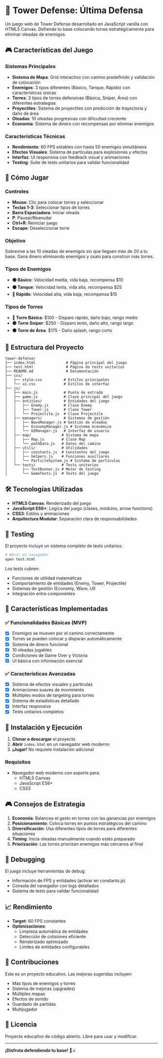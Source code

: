 # 🏰 Tower Defense: Última Defensa

Un juego web de Tower Defense desarrollado en JavaScript vanilla con HTML5 Canvas. Defiende tu base colocando torres estratégicamente para eliminar oleadas de enemigos.

## 🎮 Características del Juego

### Sistemas Principales
- **Sistema de Mapa**: Grid interactivo con camino predefinido y validación de colocación
- **Enemigos**: 3 tipos diferentes (Básico, Tanque, Rápido) con características únicas
- **Torres**: 3 tipos de torres defensivas (Básica, Sniper, Área) con diferentes estrategias
- **Proyectiles**: Sistema de proyectiles con predicción de trayectoria y daño de área
- **Oleadas**: 10 oleadas progresivas con dificultad creciente
- **Economía**: Sistema de dinero con recompensas por eliminar enemigos

### Características Técnicas
- **Rendimiento**: 60 FPS estables con hasta 50 enemigos simultáneos
- **Efectos Visuales**: Sistema de partículas para explosiones y efectos
- **Interfaz**: UI responsiva con feedback visual y animaciones
- **Testing**: Suite de tests unitarios para validar funcionalidad

## 🚀 Cómo Jugar

### Controles
- **Mouse**: Clic para colocar torres y seleccionar
- **Teclas 1-3**: Seleccionar tipos de torres
- **Barra Espaciadora**: Iniciar oleada
- **P**: Pausar/Reanudar
- **Ctrl+R**: Reiniciar juego
- **Escape**: Deseleccionar torre

### Objetivo
Sobrevive a las 10 oleadas de enemigos sin que lleguen más de 20 a tu base. Gana dinero eliminando enemigos y úsalo para construir más torres.

### Tipos de Enemigos
- **🟢 Básico**: Velocidad media, vida baja, recompensa $10
- **⚫ Tanque**: Velocidad lenta, vida alta, recompensa $25  
- **🔴 Rápido**: Velocidad alta, vida baja, recompensa $15

### Tipos de Torres
- **🔵 Torre Básica**: $100 - Disparo rápido, daño bajo, rango medio
- **🟣 Torre Sniper**: $250 - Disparo lento, daño alto, rango largo
- **🟠 Torre de Área**: $175 - Daño splash, rango corto

## 📁 Estructura del Proyecto

```
tower-defense/
├── index.html              # Página principal del juego
├── test.html               # Página de tests unitarios
├── README.md               # Documentación
├── css/
│   ├── style.css          # Estilos principales
│   └── ui.css             # Estilos de interfaz
├── js/
│   ├── main.js            # Punto de entrada
│   ├── game.js            # Clase principal del juego
│   ├── entities/          # Entidades del juego
│   │   ├── Enemy.js       # Clase Enemy
│   │   ├── Tower.js       # Clase Tower
│   │   └── Projectile.js  # Clase Projectile
│   ├── managers/          # Sistemas de gestión
│   │   ├── WaveManager.js # Gestión de oleadas
│   │   ├── EconomyManager.js # Sistema económico
│   │   └── UIManager.js   # Interfaz de usuario
│   ├── map/              # Sistema de mapa
│   │   ├── Map.js        # Clase Map
│   │   └── pathData.js   # Datos del camino
│   ├── utils/            # Utilidades
│   │   ├── constants.js  # Constantes del juego
│   │   ├── helpers.js    # Funciones auxiliares
│   │   └── ParticleSystem.js # Sistema de partículas
│   └── tests/            # Tests unitarios
│       ├── TestRunner.js # Motor de testing
│       └── GameTests.js  # Tests del juego
```

## 🛠️ Tecnologías Utilizadas

- **HTML5 Canvas**: Renderizado del juego
- **JavaScript ES6+**: Lógica del juego (clases, módulos, arrow functions)
- **CSS3**: Estilos y animaciones
- **Arquitectura Modular**: Separación clara de responsabilidades

## 🧪 Testing

El proyecto incluye un sistema completo de tests unitarios:

```bash
# Abrir en navegador
open test.html
```

Los tests cubren:
- Funciones de utilidad matemáticas
- Comportamiento de entidades (Enemy, Tower, Projectile)
- Sistemas de gestión (Economy, Wave, UI)
- Integración entre componentes

## 🎯 Características Implementadas

### ✅ Funcionalidades Básicas (MVP)
- [x] Enemigos se mueven por el camino correctamente
- [x] Torres se pueden colocar y disparan automáticamente
- [x] Sistema de dinero funcional
- [x] 10 oleadas jugables
- [x] Condiciones de Game Over y Victoria
- [x] UI básica con información esencial

### ✅ Características Avanzadas
- [x] Sistema de efectos visuales y partículas
- [x] Animaciones suaves de movimiento
- [x] Múltiples modos de targeting para torres
- [x] Sistema de estadísticas detallado
- [x] Interfaz responsiva
- [x] Tests unitarios completos

## 🚀 Instalación y Ejecución

1. **Clonar o descargar** el proyecto
2. **Abrir** `index.html` en un navegador web moderno
3. **¡Jugar!** No requiere instalación adicional

### Requisitos
- Navegador web moderno con soporte para:
  - HTML5 Canvas
  - JavaScript ES6+
  - CSS3

## 🎮 Consejos de Estrategia

1. **Economía**: Balancea el gasto en torres con las ganancias por enemigos
2. **Posicionamiento**: Coloca torres en puntos estratégicos del camino
3. **Diversificación**: Usa diferentes tipos de torres para diferentes situaciones
4. **Timing**: Inicia oleadas manualmente cuando estés preparado
5. **Priorización**: Las torres priorizan enemigos más cercanos al final

## 🐛 Debugging

El juego incluye herramientas de debug:
- Información de FPS y entidades (activar en constants.js)
- Consola del navegador con logs detallados
- Sistema de tests para validar funcionalidad

## 📈 Rendimiento

- **Target**: 60 FPS constantes
- **Optimizaciones**: 
  - Limpieza automática de entidades
  - Detección de colisiones eficiente
  - Renderizado optimizado
  - Límites de entidades configurables

## 🤝 Contribuciones

Este es un proyecto educativo. Las mejoras sugeridas incluyen:
- Más tipos de enemigos y torres
- Sistema de mejoras (upgrades)
- Múltiples mapas
- Efectos de sonido
- Guardado de partidas
- Multijugador

## 📄 Licencia

Proyecto educativo de código abierto. Libre para usar y modificar.

---

**¡Disfruta defendiendo tu base!** 🏰⚔️